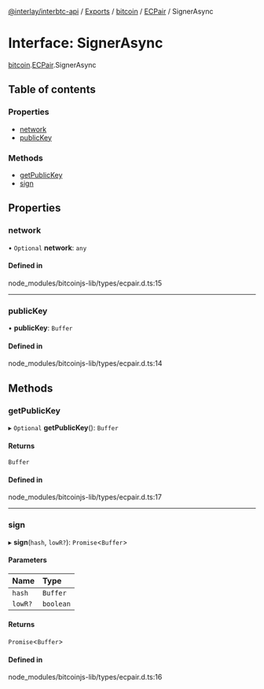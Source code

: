 [@interlay/interbtc-api](/README.md) / [Exports](/modules.md) / [bitcoin](/modules/bitcoin.md) / [ECPair](/modules/bitcoin.ECPair.md) / SignerAsync

# Interface: SignerAsync

[bitcoin](/modules/bitcoin.md).[ECPair](/modules/bitcoin.ECPair.md).SignerAsync

## Table of contents

### Properties

- [network](/interfaces/bitcoin.ECPair.SignerAsync.md#network)
- [publicKey](/interfaces/bitcoin.ECPair.SignerAsync.md#publickey)

### Methods

- [getPublicKey](/interfaces/bitcoin.ECPair.SignerAsync.md#getpublickey)
- [sign](/interfaces/bitcoin.ECPair.SignerAsync.md#sign)

## Properties

### network

• `Optional` **network**: `any`

#### Defined in

node_modules/bitcoinjs-lib/types/ecpair.d.ts:15

___

### publicKey

• **publicKey**: `Buffer`

#### Defined in

node_modules/bitcoinjs-lib/types/ecpair.d.ts:14

## Methods

### getPublicKey

▸ `Optional` **getPublicKey**(): `Buffer`

#### Returns

`Buffer`

#### Defined in

node_modules/bitcoinjs-lib/types/ecpair.d.ts:17

___

### sign

▸ **sign**(`hash`, `lowR?`): `Promise`<`Buffer`\>

#### Parameters

| Name | Type |
| :------ | :------ |
| `hash` | `Buffer` |
| `lowR?` | `boolean` |

#### Returns

`Promise`<`Buffer`\>

#### Defined in

node_modules/bitcoinjs-lib/types/ecpair.d.ts:16
